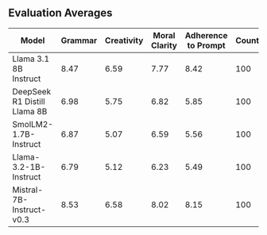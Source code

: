 ## Evaluation Averages
| Model | Grammar | Creativity | Moral Clarity | Adherence to Prompt | Count |
|-------|---------|------------|--------------|---------------------|-------|
| Llama 3.1 8B Instruct | 8.47 | 6.59 | 7.77 | 8.42 | 100 |
| DeepSeek R1 Distill Llama 8B | 6.98 | 5.75 | 6.82 | 5.85 | 100 |
| SmolLM2-1.7B-Instruct | 6.87 | 5.07 | 6.59 | 5.56 | 100 |
| Llama-3.2-1B-Instruct | 6.79 | 5.12 | 6.23 | 5.49 | 100 |
| Mistral-7B-Instruct-v0.3   | 8.53 | 6.58 | 8.02 | 8.15 | 100 |
